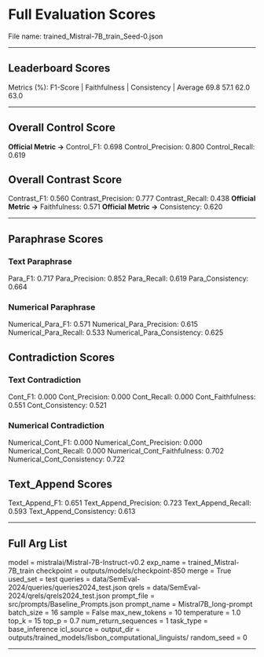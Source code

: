# Full Evaluation Scores

File name: trained_Mistral-7B_train_Seed-0.json


---

## Leaderboard Scores

Metrics (%): F1-Score | Faithfulness | Consistency | Average
                69.8        57.1          62.0        63.0

---

## Overall Control Score

**Official Metric ->** Control_F1: 0.698
Control_Precision: 0.800
Control_Recall: 0.619

## Overall Contrast Score

Contrast_F1: 0.560
Contrast_Precision: 0.777
Contrast_Recall: 0.438
**Official Metric ->** Faithfulness: 0.571
**Official Metric ->** Consistency: 0.620

---


## Paraphrase Scores


### Text Paraphrase

Para_F1: 0.717
Para_Precision: 0.852
Para_Recall: 0.619
Para_Consistency: 0.664


### Numerical Paraphrase

Numerical_Para_F1: 0.571
Numerical_Para_Precision: 0.615
Numerical_Para_Recall: 0.533
Numerical_Para_Consistency: 0.625


## Contradiction Scores


### Text Contradiction

Cont_F1: 0.000
Cont_Precision: 0.000
Cont_Recall: 0.000
Cont_Faithfulness: 0.551
Cont_Consistency: 0.521


### Numerical Contradiction

Numerical_Cont_F1: 0.000
Numerical_Cont_Precision: 0.000
Numerical_Cont_Recall: 0.000
Numerical_Cont_Faithfulness: 0.702
Numerical_Cont_Consistency: 0.722


## Text_Append Scores

Text_Append_F1: 0.651
Text_Append_Precision: 0.723
Text_Append_Recall: 0.593
Text_Append_Consistency: 0.613

---

## Full Arg List

model = mistralai/Mistral-7B-Instruct-v0.2
exp_name = trained_Mistral-7B_train
checkpoint = outputs/models/checkpoint-850
merge = True
used_set = test
queries = data/SemEval-2024/queries/queries2024_test.json
qrels = data/SemEval-2024/qrels/qrels2024_test.json
prompt_file = src/prompts/Baseline_Prompts.json
prompt_name = Mistral7B_long-prompt
batch_size = 16
sample = False
max_new_tokens = 10
temperature = 1.0
top_k = 15
top_p = 0.7
num_return_sequences = 1
task_type = base_inference
icl_source = 
output_dir = outputs/trained_models/lisbon_computational_linguists/
random_seed = 0

---

